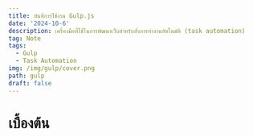 ```yaml
---
title: บันทึการใช้งาน Gulp.js
date: '2024-10-6'
description: เครื่องมือที่ใช้ในการพัฒนาเว็บสำหรับสั่งการทำงานอัตโนมัติ (task automation)
tag: Note
tags:
  - Gulp
  - Task Automation
img: /img/gulp/cover.png
path: gulp
draft: false
---
```


# เบื้องต้น

